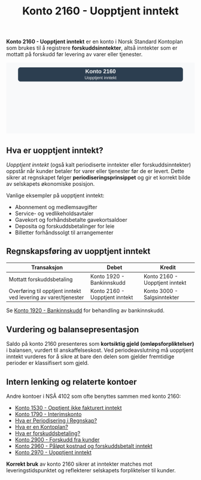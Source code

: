 ﻿---
title: "Konto 2160 - Uopptjent inntekt"
seoTitle: "2160-uopptjent-inntekt"
meta_description: '**Konto 2160 - Uopptjent inntekt** er en konto i Norsk Standard Kontoplan som brukes til å registrere **forskuddsinntekter**, altså inntekter som er mottatt p...'
slug: 2160-uopptjent-inntekt
type: blog
layout: pages/single
---

**Konto 2160 - Uopptjent inntekt** er en konto i Norsk Standard Kontoplan som brukes til å registrere **forskuddsinntekter**, altså inntekter som er mottatt på forskudd før levering av varer eller tjenester.

![Illustrasjon av konto 2160 Uopptjent inntekt](2160-uopptjent-inntekt-image.svg)

## Hva er uopptjent inntekt?

*Uopptjent inntekt* (også kalt periodiserte inntekter eller forskuddsinntekter) oppstår når kunder betaler for varer eller tjenester før de er levert. Dette sikrer at regnskapet følger **periodiseringsprinsippet** og gir et korrekt bilde av selskapets økonomiske posisjon.

Vanlige eksempler på uopptjent inntekt:

* Abonnement og medlemsavgifter
* Service- og vedlikeholdsavtaler
* Gavekort og forhåndsbetalte gavekortsaldoer
* Deposita og forskuddsbetalinger for leie
* Billetter forhåndssolgt til arrangementer

## Regnskapsføring av uopptjent inntekt

| Transaksjon                                               | Debet                           | Kredit                            |
|-----------------------------------------------------------|---------------------------------|-----------------------------------|
| Mottatt forskuddsbetaling                                 | Konto 1920 - Bankinnskudd       | Konto 2160 - Uopptjent inntekt    |
| Overføring til opptjent inntekt ved levering av varer/tjenester | Konto 2160 - Uopptjent inntekt | Konto 3000 - Salgsinntekter       |

Se [Konto 1920 - Bankinnskudd](/blogs/kontoplan/1920-bankinnskudd "Konto 1920 - Bankinnskudd") for behandling av bankinnskudd.

## Vurdering og balansepresentasjon

Saldo på konto 2160 presenteres som **kortsiktig gjeld (omløpsforpliktelser)** i balansen, vurdert til anskaffelseskost. Ved periodeavslutning må uopptjent inntekt vurderes for å sikre at bare den delen som gjelder fremtidige perioder er klassifisert som gjeld.

## Intern lenking og relaterte kontoer

Andre kontoer i NSÂ 4102 som ofte benyttes sammen med konto 2160:

* [Konto 1530 - Opptjent ikke fakturert inntekt](/blogs/kontoplan/1530-opptjent-ikke-fakturert-inntekt "Konto 1530 - Opptjent ikke fakturert inntekt")
* [Konto 1790 - Interimskonto](/blogs/kontoplan/1790-interimskonto "Konto 1790 - Interimskonto")
* [Hva er Periodisering i Regnskap?](/blogs/regnskap/hva-er-periodisering "Hva er Periodisering i Regnskap? Komplett Guide til Periodiseringsprinsippet")
* [Hva er en Kontoplan?](/blogs/regnskap/hva-er-kontoplan "Hva er en Kontoplan? Komplett Guide til Kontoplaner i Norsk Regnskap")
* [Hva er forskuddsbetaling?](/blogs/regnskap/hva-er-forskuddsbetaling "Hva er forskuddsbetaling? Komplett Guide til Forskuddsbetalinger i Regnskap")
* [Konto 2900 - Forskudd fra kunder](/blogs/kontoplan/2900-forskudd-fra-kunder "Konto 2900 - Forskudd fra kunder: Regnskapsføring av forskudd fra kunder")
* [Konto 2960 - Påløpt kostnad og forskuddsbetalt inntekt](/blogs/kontoplan/2960-palopte-kostnad-og-forskuddsbetalt-inntekt "Konto 2960 - Påløpt kostnad og forskuddsbetalt inntekt: Regnskapsføring av påløpt kostnad og forskuddsbetalt inntekt")
* [Konto 2970 - Uopptjent inntekt](/blogs/kontoplan/2970-uopptjent-inntekt "Konto 2970 - Uopptjent inntekt: Regnskapsføring av uopptjent inntekt")

**Korrekt bruk** av konto 2160 sikrer at inntekter matches mot leveringstidspunktet og reflekterer selskapets forpliktelser til kunder.






